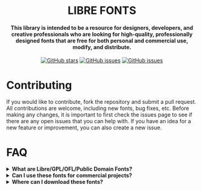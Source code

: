 <h1 align="center">LIBRE FONTS</h1>

<h4 align="center">This library is intended to be a resource for designers, developers, and creative professionals who are looking for high-quality, professionally designed fonts that are free for both personal and commercial use, modify, and distribute.</h4>
<p align="center">
	<a href="https://github.com/lethiferal/fonts/stargazers" target="_new"><img src="https://img.shields.io/github/stars/lethiferal/fonts" alt="GitHub stars"></a>
	<a href="https://github.com/lethiferal/fonts/issues" target="_new"><img src="https://img.shields.io/github/issues/lethiferal/fonts" alt="GitHub issues"></a>
	<a href="https://github.com/lethiferal/blob/main/LICENSE" target="_new"><img src="https://img.shields.io/github/license/lethiferal/fonts" alt="GitHub issues"></a>
</p>

# Contributing

If you would like to contribute, fork the repository and submit a pull request. All contributions are welcome, including new fonts, bug fixes, etc. Before making any changes, it is important to first check the issues page to see if there are any open issues that you can help with. If you have an idea for a new feature or improvement, you can also create a new issue.

# FAQ

<details>
  <summary>
    <strong>What are Libre/GPL/OFL/Public Domain Fonts?
    </strong>
  </summary>
  <br>
  These fonts are free and open source, which means they are not only free to use but can also be modified and distributed without any legal limitations. This makes them an excellent resource for designers, developers, and anyone else who needs access to high-quality fonts without any restrictions.
</details>
<details>
  <summary>
    <strong>Can I use these fonts for commercial projects?
    </strong>
  </summary>
  <br>
  Yes, most Libre/GPL/OFL/Public Domain fonts are free to use for commercial projects.
</details>
<details>
  <summary>
    <strong>Where can I download these fonts?
    </strong>
  </summary>
  <br>
  The fonts are available at https://lethiferal.github.io/fonts
</details>

